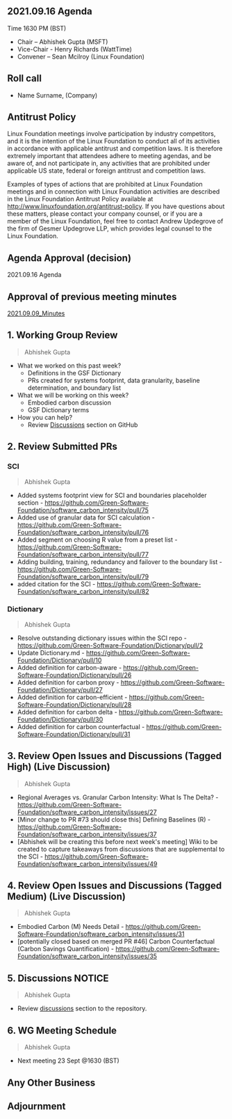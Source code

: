 ## 2021.09.16 Agenda
Time 1630 PM (BST)

- Chair – Abhishek Gupta (MSFT)
- Vice-Chair - Henry Richards (WattTime)
- Convener – Sean Mcilroy (Linux Foundation)
  
## Roll call
* Name Surname, (Company)  
  
## Antitrust Policy
Linux Foundation meetings involve participation by industry competitors, and it is the intention of the Linux Foundation to conduct 
all of its activities in accordance with applicable antitrust and competition laws. 
It is therefore extremely important that attendees adhere to meeting agendas, and be aware of, and not participate in, any activities 
that are prohibited under applicable US state, federal or foreign antitrust and competition laws.

Examples of types of actions that are prohibited at Linux Foundation meetings and in connection with Linux Foundation activities are 
described in the Linux Foundation Antitrust Policy available at http://www.linuxfoundation.org/antitrust-policy. 
If you have questions about these matters, please contact your company counsel, or if you are a member of the Linux Foundation, 
feel free to contact Andrew Updegrove of the firm of Gesmer Updegrove LLP, which provides legal counsel to the Linux Foundation.
  
## Agenda Approval (decision) 
2021.09.16 Agenda
  
## Approval of previous meeting minutes
[2021.09.09_Minutes](https://github.com/Green-Software-Foundation/standards_wg/blob/main/Agenda_Minutes/2021.09.09_minutes.md)

## 1. Working Group Review
> Abhishek Gupta
- What we worked on this past week?
  - Definitions in the GSF Dictionary 
  - PRs created for systems footprint, data granularity, baseline determination, and boundary list  
- What we will be working on this week?
  - Embodied carbon discussion 
  - GSF Dictionary terms
- How you can help?
  - Review [Discussions](https://github.com/Green-Software-Foundation/software_carbon_intensity/discussions) section on GitHub

## 2. Review Submitted PRs

### SCI

> Abhishek Gupta

- Added systems footprint view for SCI and boundaries placeholder section - https://github.com/Green-Software-Foundation/software_carbon_intensity/pull/75
- Added use of granular data for SCI calculation - https://github.com/Green-Software-Foundation/software_carbon_intensity/pull/76
- Added segment on choosing R value from a preset list - https://github.com/Green-Software-Foundation/software_carbon_intensity/pull/77
- Adding building, training, redundancy and failover to the boundary list - https://github.com/Green-Software-Foundation/software_carbon_intensity/pull/79
- added citation for the SCI - https://github.com/Green-Software-Foundation/software_carbon_intensity/pull/82

### Dictionary

> Abhishek Gupta
- Resolve outstanding dictionary issues within the SCI repo - https://github.com/Green-Software-Foundation/Dictionary/pull/2
- Update Dictionary.md - https://github.com/Green-Software-Foundation/Dictionary/pull/10
- Added definition for carbon-aware - https://github.com/Green-Software-Foundation/Dictionary/pull/26
- Added definition for carbon proxy - https://github.com/Green-Software-Foundation/Dictionary/pull/27
- Added definition for carbon-efficient - https://github.com/Green-Software-Foundation/Dictionary/pull/28
- Added definition for carbon delta - https://github.com/Green-Software-Foundation/Dictionary/pull/30
- Added definition for carbon counterfactual - https://github.com/Green-Software-Foundation/Dictionary/pull/31

## 3. Review Open Issues and Discussions (Tagged High) (Live Discussion)
> Abhishek Gupta
- Regional Averages vs. Granular Carbon Intensity: What Is The Delta? - https://github.com/Green-Software-Foundation/software_carbon_intensity/issues/27
- [Minor change to PR #73 should close this] Defining Baselines (R) - https://github.com/Green-Software-Foundation/software_carbon_intensity/issues/37
- [Abhishek will be creating this before next week's meeting] Wiki to be created to capture takeaways from discussions that are supplemental to the SCI - https://github.com/Green-Software-Foundation/software_carbon_intensity/issues/49

## 4. Review Open Issues and Discussions (Tagged Medium) (Live Discussion)
> Abhishek Gupta
- Embodied Carbon (M) Needs Detail - https://github.com/Green-Software-Foundation/software_carbon_intensity/issues/31
- [potentially closed based on merged PR #46] Carbon Counterfactual (Carbon Savings Quantification) - https://github.com/Green-Software-Foundation/software_carbon_intensity/issues/35

## 5. Discussions NOTICE
> Abhishek Gupta
- Review [discussions](https://github.com/Green-Software-Foundation/software_carbon_intensity/discussions) section to the repository. 

## 6. WG Meeting Schedule
> Abhishek Gupta
- Next meeting 23 Sept @1630 (BST) 

## Any Other Business

## Adjournment
